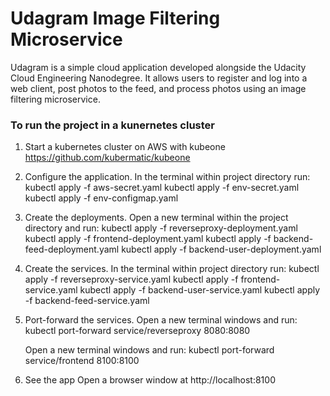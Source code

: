 # Udagram Image Filtering Microservice

Udagram is a simple cloud application developed alongside the Udacity Cloud Engineering Nanodegree. It allows users to register and log into a web client, post photos to the feed, and process photos using an image filtering microservice.

### To run the project in a kunernetes cluster

1. Start a kubernetes cluster on AWS with kubeone https://github.com/kubermatic/kubeone
2. Configure the application. In the terminal within project directory run:
    kubectl apply -f aws-secret.yaml
    kubectl apply -f env-secret.yaml
    kubectl apply -f env-configmap.yaml
3. Create the deployments. Open a new terminal within the project directory and run:
     kubectl apply -f reverseproxy-deployment.yaml
     kubectl apply -f frontend-deployment.yaml
     kubectl apply -f backend-feed-deployment.yaml
     kubectl apply -f backend-user-deployment.yaml
4. Create the services. In the terminal within project directory run:
    kubectl apply -f reverseproxy-service.yaml
    kubectl apply -f frontend-service.yaml
    kubectl apply -f backend-user-service.yaml
    kubectl apply -f backend-feed-service.yaml
5. Port-forward the services. 
    Open a new terminal windows and run:
    kubectl port-forward service/reverseproxy 8080:8080

    Open a new terminal windows and run: 
    kubectl port-forward service/frontend 8100:8100
6. See the app
  Open a browser window at http://localhost:8100
    

